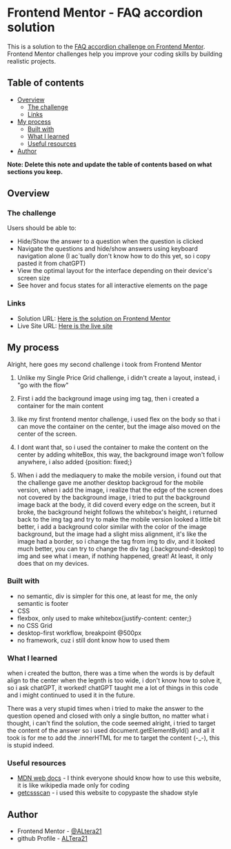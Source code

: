 # Frontend Mentor - FAQ accordion solution

This is a solution to the [FAQ accordion challenge on Frontend Mentor](https://www.frontendmentor.io/challenges/faq-accordion-wyfFdeBwBz). Frontend Mentor challenges help you improve your coding skills by building realistic projects. 

## Table of contents

- [Overview](#overview)
  - [The challenge](#the-challenge)
  - [Links](#links)
- [My process](#my-process)
  - [Built with](#built-with)
  - [What I learned](#what-i-learned)
  - [Useful resources](#useful-resources)
- [Author](#author)

**Note: Delete this note and update the table of contents based on what sections you keep.**

## Overview

### The challenge

Users should be able to:

- Hide/Show the answer to a question when the question is clicked
- Navigate the questions and hide/show answers using keyboard navigation alone (I ac`tually don't know how to do this yet, so i copy pasted it from chatGPT)
- View the optimal layout for the interface depending on their device's screen size
- See hover and focus states for all interactive elements on the page

### Links

- Solution URL: [Here is the solution on Frontend Mentor](https://your-solution-url.com)
- Live Site URL: [Here is the live site](https://your-live-site-url.com)

## My process

Alright, here goes my second challenge i took from Frontend Mentor

1. Unlike my Single Price Grid challenge, i didn't create a layout, instead, i "go with the flow"

2. First i add the background image using img tag, then i created a container for the main content

3. like my first frontend mentor challenge, i used flex on the body so that i can move the container on the center, but the image also moved on the center of the screen.

4. I dont want that, so i used the container to make the content on the center by adding whiteBox, this way, the background image won't follow anywhere, i also added {position: fixed;}

5. When i add the mediaquery to make the mobile version, i found out that the challenge gave me another desktop backgroud for the mobile version, when i add the image, i realize that the edge of the screen does not covered by the background image, i tried to put the background image back at the body, it did coverd every edge on the screen, but it broke, the background height follows the whitebox's height, i returned back to the img tag and try to make the mobile version looked a little bit better, i add a background color similar with the color of the image background, but the image had a slight miss alignment, it's like the image had a border, so i change the tag from img to div, and it looked much better, you can try to change the div tag (.background-desktop) to img and see what i mean, if nothing happened, great! At least, it only does that on my devices.

### Built with

- no semantic, div is simpler for this one, at least for me, the only semantic is footer
- CSS
- flexbox, only used to make whitebox{justify-content: center;}
- no CSS Grid
- desktop-first workflow, breakpoint @500px
- no framework, cuz i still dont know how to used them

### What I learned

when i created the button, there was a time when the words is by default align to the center when the legnth is too wide, i don't know how to solve it, so i ask chatGPT, it worked! chatGPT taught me a lot of things in this code and i might continued to used it in the future.

There was a very stupid times when i tried to make the answer to the question opened and closed with only a single button, no matter what i thought, i can't find the solution, the code seemed alright, i tried to target the content of the answer so i used document.getElementById() and all it took is for me to add the .innerHTML for me to target the content (-_-), this is stupid indeed.

### Useful resources

- [MDN web docs](https://developer.mozilla.org/en-US/) - I think everyone should know how to use this website, it is like wikipedia made only for coding
- [getcssscan](https://getcssscan.com/css-box-shadow-examples) - i used this website to copypaste the shadow style

## Author

- Frontend Mentor - [@ALtera21](https://www.frontendmentor.io/profile/ALtera21)
- github Profile - [ALTera21](https://github.com/ALtera21)